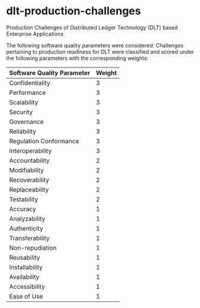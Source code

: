 # dlt-production-challenges
Production Challenges of Distributed Ledger Technology (DLT) based Enterprise Applications

The following software quality parameters were considered:
Challenges pertaining to production readiness for DLT were classified and scored under the following parameters with the corresponding weights:

| Software Quality Parameter | Weight |
|--|--|
| Confidentiality | 3 |
| Performance | 3 |
| Scalability | 3 |
| Security | 3 |
| Governance | 3 |
| Reliability | 3 |
| Regulation Conformance | 3 |
| Interoperability | 3 |
| Accountability | 2 |
| Modifiability | 2 |
| Recoverability | 2 |
| Replaceability | 2 |
| Testability | 2 |
| Accuracy | 1 |
| Analyzability | 1 |
| Authenticity | 1 |
| Transferability | 1 |
| Non-repudiation | 1 |
| Reusability | 1 |
| Installability | 1 |
| Availability | 1 |
| Accessibility | 1 |
| Ease of Use | 1 |

